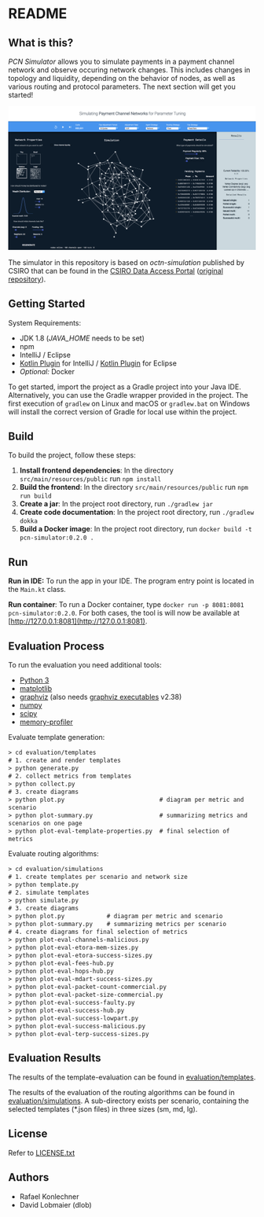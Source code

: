# README

## What is this?

*PCN Simulator* allows you to simulate payments in a payment channel network and observe occuring network changes. This includes changes in topology and liquidity, depending on the behavior of nodes, as well as various routing and protocol parameters. The next section will get you started!

![Screenshot of the tool](./screen-shot.png)

The simulator in this repository is based on *octn-simulation* published by CSIRO that can be found in the [CSIRO Data Access Portal](http://hdl.handle.net/102.100.100/220996?index=1) ([original repository](https://bitbucket.csiro.au/projects/AAPDEVBC/repos/octn-simulation)).

## Getting Started

System Requirements:
 * JDK 1.8 (_JAVA_HOME_ needs to be set)
 * npm
 * IntelliJ / Eclipse
 * [Kotlin Plugin](https://kotlinlang.org/docs/tutorials/getting-started.html) for IntelliJ / [Kotlin Plugin](https://kotlinlang.org/docs/tutorials/getting-started-eclipse.html) for Eclipse
 * *Optional:* Docker
 
To get started, import the project as a Gradle project into your Java IDE. Alternatively, you can use the Gradle wrapper
provided in the project. The first execution of `gradlew` on Linux and macOS or `gradlew.bat` on Windows will install
the correct version of Gradle for local use within the project.

## Build

To build the project, follow these steps:

1. **Install frontend dependencies**: In the directory `src/main/resources/public` run `npm install`
2. **Build the frontend**: In the directory `src/main/resources/public` run `npm run build`
3. **Create a jar**: In the project root directory, run `./gradlew jar`
4. **Create code documentation**: In the project root directory, run `./gradlew dokka`
5. **Build a Docker image**: In the project root directory, run `docker build -t pcn-simulator:0.2.0 .`

## Run

**Run in IDE:** To run the app in your IDE. The program entry point is located in the `Main.kt` class.

**Run container**: To run a Docker container, type `docker run -p 8081:8081 pcn-simulator:0.2.0`. For both cases, the tool is will now be available at [http://127.0.0.1:8081](http://127.0.0.1:8081).

## Evaluation Process

To run the evaluation you need additional tools:
 * [Python 3](https://www.python.org/)
 * [matplotlib](https://pypi.org/project/matplotlib/)
 * [graphviz](https://pypi.org/project/graphviz/) (also needs [graphviz executables](https://graphviz.org/) v2.38)
 * [numpy](https://pypi.org/project/numpy/)
 * [scipy](https://pypi.org/project/scipy/)
 * [memory-profiler](https://pypi.org/project/memory-profiler/)

Evaluate template generation:

```shell
> cd evaluation/templates
# 1. create and render templates
> python generate.py
# 2. collect metrics from templates
> python collect.py
# 3. create diagrams
> python plot.py                           # diagram per metric and scenario
> python plot-summary.py                   # summarizing metrics and scenarios on one page
> python plot-eval-template-properties.py  # final selection of metrics
```

Evaluate routing algorithms:

```shell
> cd evaluation/simulations
# 1. create templates per scenario and network size 
> python template.py
# 2. simulate templates
> python simulate.py
# 3. create diagrams
> python plot.py            # diagram per metric and scenario
> python plot-summary.py    # summarizing metrics per scenario
# 4. create diagrams for final selection of metrics
> python plot-eval-channels-malicious.py
> python plot-eval-etora-mem-sizes.py
> python plot-eval-etora-success-sizes.py
> python plot-eval-fees-hub.py
> python plot-eval-hops-hub.py
> python plot-eval-mdart-success-sizes.py
> python plot-eval-packet-count-commercial.py
> python plot-eval-packet-size-commercial.py
> python plot-eval-success-faulty.py
> python plot-eval-success-hub.py
> python plot-eval-success-lowpart.py
> python plot-eval-success-malicious.py
> python plot-eval-terp-success-sizes.py
```

## Evaluation Results

The results of the template-evaluation can be found in [evaluation/templates](./evaluation/templates).

The results of the evaluation of the routing algorithms can be found in [evaluation/simulations](./evaluation/simulations).
A sub-directory exists per scenario, containing the selected templates (\*.json files) in three sizes (sm, md, lg).


## License

Refer to [LICENSE.txt](./LICENSE.txt)

## Authors

* Rafael Konlechner
* David Lobmaier (dlob)
